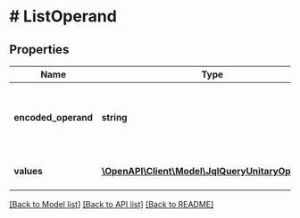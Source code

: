 # # ListOperand

## Properties

Name | Type | Description | Notes
------------ | ------------- | ------------- | -------------
**encoded_operand** | **string** | Encoded operand, which can be used directly in a JQL query. | [optional]
**values** | [**\OpenAPI\Client\Model\JqlQueryUnitaryOperand[]**](JqlQueryUnitaryOperand.md) | The list of operand values. |

[[Back to Model list]](../../README.md#models) [[Back to API list]](../../README.md#endpoints) [[Back to README]](../../README.md)
